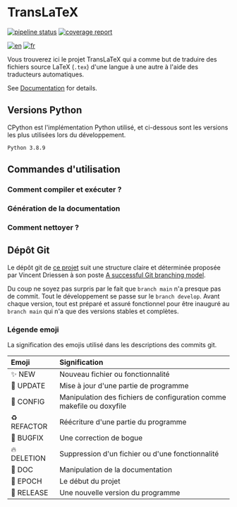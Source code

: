 # TransLaTeX

[![pipeline status](https://gitlab.math.unistra.fr/cassandre/translatex/badges/main/pipeline.svg)](https://gitlab.math.unistra.fr/cassandre/translatex/-/commits/main)
[![coverage report](https://gitlab.math.unistra.fr/cassandre/translatex/badges/main/coverage.svg)](https://cassandre.pages.math.unistra.fr/translatex/coverage)

[![en](https://img.shields.io/badge/lang-en-red.svg)](README.md)
[![fr](https://img.shields.io/badge/lang-fr-yellow.svg)](README.fr.md)

Vous trouverez ici le projet TransLaTeX qui a comme but de traduire des fichiers source LaTeX (`.tex`) d'une langue à
une autre à l'aide des traducteurs automatiques.

See [Documentation](https://cassandre.pages.math.unistra.fr/translatex) for details.

## Versions Python

CPython est l'implémentation Python utilisé, et ci-dessous sont les versions les plus utilisées lors du développement.

```
Python 3.8.9
```

## Commandes d'utilisation

### Comment compiler et exécuter ?

### Génération de la documentation

### Comment nettoyer ?

## Dépôt Git

Le dépôt git de [ce projet](https://git.unistra.fr/erken/chess) suit une structure claire et déterminée proposée par
Vincent Driessen à son
poste [A successful Git branching model](https://nvie.com/posts/a-successful-git-branching-model/).

Du coup ne soyez pas surpris par le fait que `branch main` n'a presque pas de commit. Tout le développement se passe sur
le `branch develop`. Avant chaque version, tout est préparé et assuré fonctionnel pour être inauguré au `branch main`
qui n'a que des versions stables et complètes.

### Légende emoji

La signification des emojis utilisé dans les descriptions des commits git.

| Emoji       | Signification                                                         |
|:------------|:----------------------------------------------------------------------|
| ✨ NEW       | Nouveau fichier ou fonctionnalité                                     |
| 🔧 UPDATE   | Mise à jour d'une partie de programme                                 |
| 🔨 CONFIG   | Manipulation des fichiers de configuration comme makefile ou doxyfile |
| ♻️ REFACTOR | Réécriture d'une partie du programme                                  |
| 🐛 BUGFIX   | Une correction de bogue                                               |
| 🔥 DELETION | Suppression d'un fichier ou d'une fonctionnalité                      |
| 📝 DOC      | Manipulation de la documentation                                      |
| 🎉 EPOCH    | Le début du projet                                                    |
| 🚀 RELEASE  | Une nouvelle version du programme                                     |
